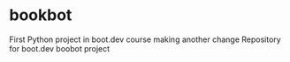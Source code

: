 # bookbot
First Python project in boot.dev course
making another change
Repository for boot.dev boobot project
